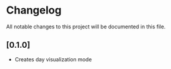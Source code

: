 # Changelog
All notable changes to this project will be documented in this file.

## [0.1.0] 
- Creates day visualization mode
